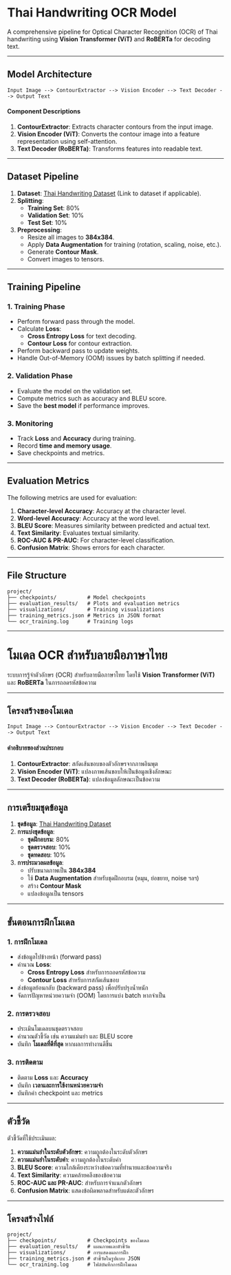 
# Thai Handwriting OCR Model

A comprehensive pipeline for Optical Character Recognition (OCR) of Thai handwriting using **Vision Transformer (ViT)** and **RoBERTa** for decoding text.

---

## **Model Architecture**

```
Input Image --> ContourExtractor --> Vision Encoder --> Text Decoder --> Output Text
```

#### **Component Descriptions**
1. **ContourExtractor**: Extracts character contours from the input image.
2. **Vision Encoder (ViT)**: Converts the contour image into a feature representation using self-attention.
3. **Text Decoder (RoBERTa)**: Transforms features into readable text.

---

## **Dataset Pipeline**

1. **Dataset**: [Thai Handwriting Dataset](#) (Link to dataset if applicable).
2. **Splitting**: 
   - **Training Set**: 80%
   - **Validation Set**: 10%
   - **Test Set**: 10%
3. **Preprocessing**:
   - Resize all images to **384x384**.
   - Apply **Data Augmentation** for training (rotation, scaling, noise, etc.).
   - Generate **Contour Mask**.
   - Convert images to tensors.

---

## **Training Pipeline**

### **1. Training Phase**
- Perform forward pass through the model.
- Calculate **Loss**:
  - **Cross Entropy Loss** for text decoding.
  - **Contour Loss** for contour extraction.
- Perform backward pass to update weights.
- Handle Out-of-Memory (OOM) issues by batch splitting if needed.

### **2. Validation Phase**
- Evaluate the model on the validation set.
- Compute metrics such as accuracy and BLEU score.
- Save the **best model** if performance improves.

### **3. Monitoring**
- Track **Loss** and **Accuracy** during training.
- Record **time and memory usage**.
- Save checkpoints and metrics.

---

## **Evaluation Metrics**

The following metrics are used for evaluation:
1. **Character-level Accuracy**: Accuracy at the character level.
2. **Word-level Accuracy**: Accuracy at the word level.
3. **BLEU Score**: Measures similarity between predicted and actual text.
4. **Text Similarity**: Evaluates textual similarity.
5. **ROC-AUC & PR-AUC**: For character-level classification.
6. **Confusion Matrix**: Shows errors for each character.

---

## **File Structure**

```plaintext
project/
├── checkpoints/          # Model checkpoints
├── evaluation_results/   # Plots and evaluation metrics
├── visualizations/       # Training visualizations
├── training_metrics.json # Metrics in JSON format
└── ocr_training.log      # Training logs
```

---

# โมเดล OCR สำหรับลายมือภาษาไทย

ระบบการรู้จำตัวอักษร (OCR) สำหรับลายมือภาษาไทย โดยใช้ **Vision Transformer (ViT)** และ **RoBERTa** ในการถอดรหัสข้อความ

---

## **โครงสร้างของโมเดล**

```
Input Image --> ContourExtractor --> Vision Encoder --> Text Decoder --> Output Text
```

#### **คำอธิบายของส่วนประกอบ**
1. **ContourExtractor**: สกัดเส้นขอบของตัวอักษรจากภาพอินพุต
2. **Vision Encoder (ViT)**: แปลงภาพเส้นขอบให้เป็นข้อมูลเชิงลักษณะ
3. **Text Decoder (RoBERTa)**: แปลงข้อมูลลักษณะเป็นข้อความ

---

## **การเตรียมชุดข้อมูล**

1. **ชุดข้อมูล**: [Thai Handwriting Dataset](#)
2. **การแบ่งชุดข้อมูล**:
   - **ชุดฝึกอบรม**: 80%
   - **ชุดตรวจสอบ**: 10%
   - **ชุดทดสอบ**: 10%
3. **การประมวลผลข้อมูล**:
   - ปรับขนาดภาพเป็น **384x384**
   - ใช้ **Data Augmentation** สำหรับชุดฝึกอบรม (หมุน, ย่อขยาย, noise ฯลฯ)
   - สร้าง **Contour Mask**
   - แปลงข้อมูลเป็น tensors

---

## **ขั้นตอนการฝึกโมเดล**

### **1. การฝึกโมเดล**
- ส่งข้อมูลไปข้างหน้า (forward pass)
- คำนวณ **Loss**:
  - **Cross Entropy Loss** สำหรับการถอดรหัสข้อความ
  - **Contour Loss** สำหรับการสกัดเส้นขอบ
- ส่งข้อมูลย้อนกลับ (backward pass) เพื่อปรับปรุงน้ำหนัก
- จัดการปัญหาหน่วยความจำ (OOM) โดยการแบ่ง batch หากจำเป็น

### **2. การตรวจสอบ**
- ประเมินโมเดลบนชุดตรวจสอบ
- คำนวณตัวชี้วัด เช่น ความแม่นยำ และ BLEU score
- บันทึก **โมเดลที่ดีที่สุด** หากผลการทำงานดีขึ้น

### **3. การติดตาม**
- ติดตาม **Loss** และ **Accuracy**
- บันทึก **เวลาและการใช้งานหน่วยความจำ**
- บันทึกค่า checkpoint และ metrics

---

## **ตัวชี้วัด**

ตัวชี้วัดที่ใช้ประเมินผล:
1. **ความแม่นยำในระดับตัวอักษร**: ความถูกต้องในระดับตัวอักษร
2. **ความแม่นยำในระดับคำ**: ความถูกต้องในระดับคำ
3. **BLEU Score**: ความใกล้เคียงระหว่างข้อความที่ทำนายและข้อความจริง
4. **Text Similarity**: ความคล้ายคลึงของข้อความ
5. **ROC-AUC และ PR-AUC**: สำหรับการจำแนกตัวอักษร
6. **Confusion Matrix**: แสดงข้อผิดพลาดสำหรับแต่ละตัวอักษร

---

## **โครงสร้างไฟล์**

```plaintext
project/
├── checkpoints/          # Checkpoints ของโมเดล
├── evaluation_results/   # แผนภาพและตัวชี้วัด
├── visualizations/       # การแสดงผลการฝึก
├── training_metrics.json # ตัวชี้วัดในรูปแบบ JSON
└── ocr_training.log      # ไฟล์บันทึกการฝึกโมเดล
```
